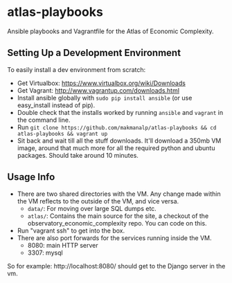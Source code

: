 atlas-playbooks
===============

Ansible playbooks and Vagrantfile for the Atlas of Economic Complexity.

Setting Up a Development Environment
------------------------------------

To easily install a dev environment from scratch:
- Get Virtualbox: https://www.virtualbox.org/wiki/Downloads
- Get Vagrant: http://www.vagrantup.com/downloads.html
- Install ansible globally with `sudo pip install ansible` (or use easy_install instead of pip).
- Double check that the installs worked by running `ansible` and `vagrant` in the command line.
- Run `git clone https://github.com/makmanalp/atlas-playbooks && cd atlas-playbooks && vagrant up`
- Sit back and wait till all the stuff downloads. It'll download a 350mb VM
  image, around that much more for all the required python and ubuntu packages.
  Should take around 10 minutes.

Usage Info
---------
- There are two shared directories with the VM. Any change made within the VM
  reflects to the outside of the VM, and vice versa.
    * `data/`: For moving over large SQL dumps etc.
    * `atlas/`: Contains the main source for the site, a checkout of the
      observatory_economic_complexity repo. You can code on this.
- Run "vagrant ssh" to get into the box.
- There are also port forwards for the services running inside the VM.
    * 8080: main HTTP server
    * 3307: mysql

So for example: http://localhost:8080/ should get to the Django server in the vm.
